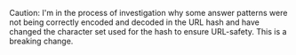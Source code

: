Caution: I'm in the process of investigation why some answer patterns were not being correctly encoded and decoded in the URL hash and have changed the character set used for the hash to ensure URL-safety. This is a breaking change.
